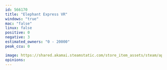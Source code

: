 ```yaml
---
id: 566170
title: "Elephant Express VR"
windows: "true"
mac: "false"
linux: false
positive: 0
negative: 3
estimated_owners: "0 - 20000"
peak_ccu: 0

image: https://shared.akamai.steamstatic.com/store_item_assets/steam/apps/566170/header.jpg?t=1613071943
opinions:
---
```

